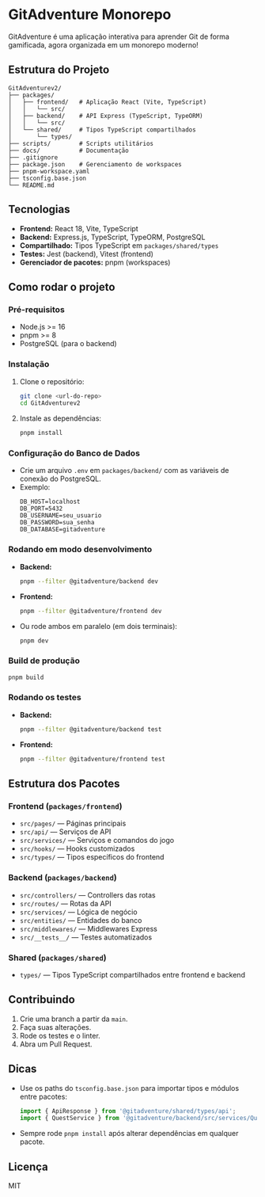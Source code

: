 # GitAdventure Monorepo

GitAdventure é uma aplicação interativa para aprender Git de forma gamificada, agora organizada em um monorepo moderno!

## Estrutura do Projeto

```
GitAdventurev2/
├── packages/
│   ├── frontend/   # Aplicação React (Vite, TypeScript)
│   │   └── src/
│   ├── backend/    # API Express (TypeScript, TypeORM)
│   │   └── src/
│   └── shared/     # Tipos TypeScript compartilhados
│       └── types/
├── scripts/        # Scripts utilitários
├── docs/           # Documentação
├── .gitignore
├── package.json    # Gerenciamento de workspaces
├── pnpm-workspace.yaml
├── tsconfig.base.json
└── README.md
```

## Tecnologias
- **Frontend:** React 18, Vite, TypeScript
- **Backend:** Express.js, TypeScript, TypeORM, PostgreSQL
- **Compartilhado:** Tipos TypeScript em `packages/shared/types`
- **Testes:** Jest (backend), Vitest (frontend)
- **Gerenciador de pacotes:** pnpm (workspaces)

## Como rodar o projeto

### Pré-requisitos
- Node.js >= 16
- pnpm >= 8
- PostgreSQL (para o backend)

### Instalação
1. Clone o repositório:
   ```bash
   git clone <url-do-repo>
   cd GitAdventurev2
   ```
2. Instale as dependências:
   ```bash
   pnpm install
   ```

### Configuração do Banco de Dados
- Crie um arquivo `.env` em `packages/backend/` com as variáveis de conexão do PostgreSQL.
- Exemplo:
  ```env
  DB_HOST=localhost
  DB_PORT=5432
  DB_USERNAME=seu_usuario
  DB_PASSWORD=sua_senha
  DB_DATABASE=gitadventure
  ```

### Rodando em modo desenvolvimento
- **Backend:**
  ```bash
  pnpm --filter @gitadventure/backend dev
  ```
- **Frontend:**
  ```bash
  pnpm --filter @gitadventure/frontend dev
  ```
- Ou rode ambos em paralelo (em dois terminais):
  ```bash
  pnpm dev
  ```

### Build de produção
```bash
pnpm build
```

### Rodando os testes
- **Backend:**
  ```bash
  pnpm --filter @gitadventure/backend test
  ```
- **Frontend:**
  ```bash
  pnpm --filter @gitadventure/frontend test
  ```

## Estrutura dos Pacotes

### Frontend (`packages/frontend`)
- `src/pages/` — Páginas principais
- `src/api/` — Serviços de API
- `src/services/` — Serviços e comandos do jogo
- `src/hooks/` — Hooks customizados
- `src/types/` — Tipos específicos do frontend

### Backend (`packages/backend`)
- `src/controllers/` — Controllers das rotas
- `src/routes/` — Rotas da API
- `src/services/` — Lógica de negócio
- `src/entities/` — Entidades do banco
- `src/middlewares/` — Middlewares Express
- `src/__tests__/` — Testes automatizados

### Shared (`packages/shared`)
- `types/` — Tipos TypeScript compartilhados entre frontend e backend

## Contribuindo
1. Crie uma branch a partir da `main`.
2. Faça suas alterações.
3. Rode os testes e o linter.
4. Abra um Pull Request.

## Dicas
- Use os paths do `tsconfig.base.json` para importar tipos e módulos entre pacotes:
  ```ts
  import { ApiResponse } from '@gitadventure/shared/types/api';
  import { QuestService } from '@gitadventure/backend/src/services/QuestService';
  ```
- Sempre rode `pnpm install` após alterar dependências em qualquer pacote.

## Licença
MIT
